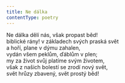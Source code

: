 ```yaml
---
title: Ne dálka
contentType: poetry
---
```


Ne dálka dělí nás, však propast běd!  
biblické rány! v základech svých praská svět  
a hoří, plane v dýmu zahalen,  
vydán všem peklům, ďáblům v plen;  
my za život svůj platíme svým životem,  
však z našich bolestí se zrodí nový svět,  
svět hrůzy zbavený, svět prostý běd!
